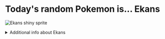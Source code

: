 # Today's random Pokemon is... Ekans

![Ekans shiny sprite](https://raw.githubusercontent.com/PokeAPI/sprites/master/sprites/pokemon/shiny/23.png)

<details>
<summary>Additional info about Ekans</summary>

| srpite type | image |
|------|------|
| back_default | ![Ekans back_default sprite](https://raw.githubusercontent.com/PokeAPI/sprites/master/sprites/pokemon/back/23.png) |
| back_shiny | ![Ekans back_shiny sprite](https://raw.githubusercontent.com/PokeAPI/sprites/master/sprites/pokemon/back/shiny/23.png) |
| front_default | ![Ekans front_default sprite](https://raw.githubusercontent.com/PokeAPI/sprites/master/sprites/pokemon/23.png) | </details>
